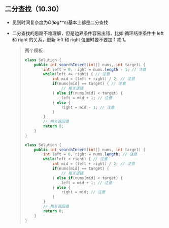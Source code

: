 ## 二分查找（10.30）

- 见到时间复杂度为*O*(*l**o**g**n*)基本上都是二分查找

- 二分查找的思路不难理解，但是边界条件容易出错，比如 循环结束条件中 left 和 right 的关系，更新 left 和 right 位置时要不要加 1 减 1。

  > 两个模板
  >
  > ``` java
  > class Solution {
  >     public int searchInsert(int[] nums, int target) {
  >         int left = 0, right = nums.length - 1; // 注意
  >         while(left <= right) { // 注意
  >             int mid = (left + right) / 2; // 注意
  >             if(nums[mid] == target) { // 注意
  >                 // 相关逻辑
  >             } else if(nums[mid] < target) {
  >                 left = mid + 1; // 注意
  >             } else {
  >                 right = mid - 1; // 注意
  >             }
  >         }
  >         // 相关返回值
  >         return 0;
  >     }
  > }
  > ```
  >
  > ``` java
  > class Solution {
  >     public int searchInsert(int[] nums, int target) {
  >         int left = 0, right = nums.length; // 注意
  >         while(left < right) { // 注意
  >             int mid = (left + right) / 2; // 注意
  >             if(nums[mid] == target) {
  >                 // 相关逻辑
  >             } else if(nums[mid] < target) {
  >                 left = mid + 1; // 注意
  >             } else {
  >                 right = mid; // 注意
  >             }
  >         }
  >         // 相关返回值
  >         return 0;
  >     }
  > }
  > ```

